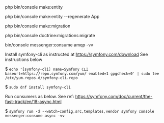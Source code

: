 php bin/console make:entity

php bin/console make:entity --regenerate App

php bin/console make:migration

php bin/console doctrine:migrations:migrate

bin/console messenger:consume amqp -vv

Install symfony-cli as instructed at https://symfony.com/download
See instructions below

$ `echo '[symfony-cli]
name=Symfony CLI
baseurl=https://repo.symfony.com/yum/
enabled=1
gpgcheck=0' | sudo tee /etc/yum.repos.d/symfony-cli.repo`

$ `sudo dnf install symfony-cli`

Run consumers as below. See ref: https://symfony.com/doc/current/the-fast-track/en/18-async.html

$ `symfony run -d --watch=config,src,templates,vendor symfony console messenger:consume async -vv`